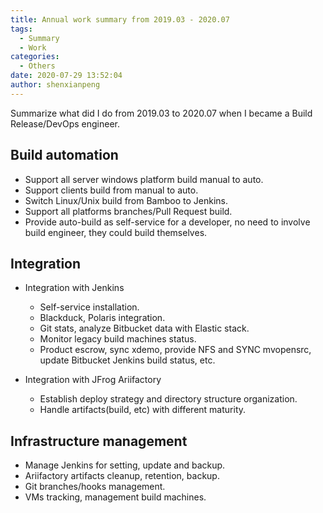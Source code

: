 ```yaml
---
title: Annual work summary from 2019.03 - 2020.07
tags:
  - Summary
  - Work
categories:
  - Others
date: 2020-07-29 13:52:04
author: shenxianpeng
---
```


Summarize what did I do from 2019.03 to 2020.07 when I became a Build Release/DevOps engineer.

## Build automation

* Support all server windows platform build manual to auto.
* Support clients build from manual to auto.
* Switch Linux/Unix build from Bamboo to Jenkins.
* Support all platforms branches/Pull Request build.
* Provide auto-build as self-service for a developer, no need to involve build engineer, they could build themselves.

<!-- more -->
## Integration

* Integration with Jenkins

  * Self-service installation.
  * Blackduck, Polaris integration.
  * Git stats, analyze Bitbucket data with Elastic stack.
  * Monitor legacy build machines status.
  * Product escrow, sync xdemo, provide NFS and SYNC mvopensrc, update Bitbucket Jenkins build status, etc.

* Integration with JFrog Ariifactory

  * Establish deploy strategy and directory structure organization.
  * Handle artifacts(build, etc) with different maturity.

## Infrastructure management

* Manage Jenkins for setting, update and backup.
* Ariifactory artifacts cleanup, retention, backup.
* Git branches/hooks management.
* VMs tracking, management build machines.
